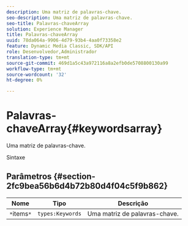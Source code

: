 ```yaml
---
description: Uma matriz de palavras-chave.
seo-description: Uma matriz de palavras-chave.
seo-title: Palavras-chaveArray
solution: Experience Manager
title: Palavras-chaveArray
uuid: 78da064a-9906-4d79-93b4-4aa0f73358e2
feature: Dynamic Media Classic, SDK/API
role: Desenvolvedor,Administrador
translation-type: tm+mt
source-git-commit: 469d1a5c43a972116a8a2efb0de5708800130a99
workflow-type: tm+mt
source-wordcount: '32'
ht-degree: 0%

---
```



# Palavras-chaveArray{#keywordsarray}

Uma matriz de palavras-chave.

Sintaxe

## Parâmetros {#section-2fc9bea56b6d4b72b80d4f04c5f9b862}

| Nome | Tipo | Descrição |
|---|---|---|
| `*`items`*` | `types:Keywords` | Uma matriz de palavras-chave. |

